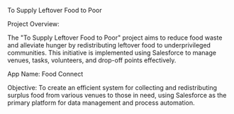 To Supply Leftover Food to Poor

Project Overview:

The "To Supply Leftover Food to Poor" project aims to reduce food waste and alleviate hunger by redistributing leftover food to underprivileged communities. This initiative is implemented using Salesforce to manage venues, tasks, volunteers, and drop-off points effectively.

App Name: Food Connect

Objective: To create an efficient system for collecting and redistributing surplus food from various venues to those in need, using Salesforce as the primary platform for data management and process automation.
